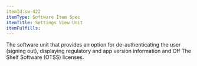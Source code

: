 ```yaml
---
itemId:sw-422
itemType: Software Item Spec
itemTitle: Settings View Unit
itemFulfills: 
---
```

The software unit that provides an option for de-authenticating the user (signing out), displaying regulatory and app version information and Off The Shelf Software (OTSS) licenses.